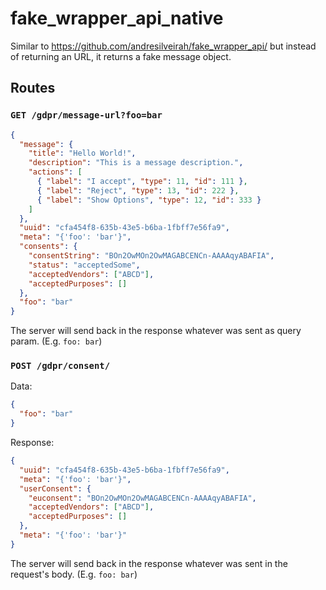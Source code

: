 # fake_wrapper_api_native

Similar to https://github.com/andresilveirah/fake_wrapper_api/ but instead of returning an URL, it returns a fake message object.

## Routes

### `GET /gdpr/message-url?foo=bar`

```json
{
  "message": {
    "title": "Hello World!",
    "description": "This is a message description.",
    "actions": [
      { "label": "I accept", "type": 11, "id": 111 },
      { "label": "Reject", "type": 13, "id": 222 },
      { "label": "Show Options", "type": 12, "id": 333 }
    ]
  },
  "uuid": "cfa454f8-635b-43e5-b6ba-1fbff7e56fa9",
  "meta": "{'foo': 'bar'}",
  "consents": {
    "consentString": "BOn2OwMOn2OwMAGABCENCn-AAAAqyABAFIA",
    "status": "acceptedSome",
    "acceptedVendors": ["ABCD"],
    "acceptedPurposes": []
  },
  "foo": "bar"
}
```

The server will send back in the response whatever was sent as query param. (E.g. `foo: bar`)

### `POST /gdpr/consent/`

Data:
```json
{
  "foo": "bar"
}
```

Response:

```json
{
  "uuid": "cfa454f8-635b-43e5-b6ba-1fbff7e56fa9",
  "meta": "{'foo': 'bar'}",
  "userConsent": {
    "euconsent": "BOn2OwMOn2OwMAGABCENCn-AAAAqyABAFIA",
    "acceptedVendors": ["ABCD"],
    "acceptedPurposes": []
  },
  "meta": "{'foo': 'bar'}"
}
```

The server will send back in the response whatever was sent in the request's body. (E.g. `foo: bar`)
